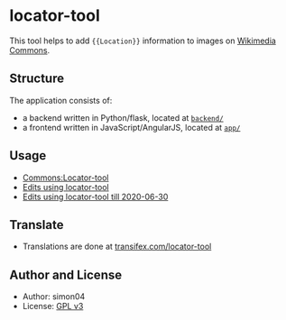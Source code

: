 # locator-tool

This tool helps to add `{{Location}}` information to images on [Wikimedia Commons](https://commons.wikimedia.org/).

## Structure

The application consists of:

- a backend written in Python/flask, located at [`backend/`](https://github.com/simon04/locator-tool/tree/master/backend)
- a frontend written in JavaScript/AngularJS, located at [`app/`](https://github.com/simon04/locator-tool/tree/master/app)

## Usage

- [Commons:Locator-tool](https://commons.wikimedia.org/wiki/Commons:Locator-tool)
- [Edits using locator-tool](https://commons.wikimedia.org/w/index.php?title=Special:RecentChanges&tagfilter=OAuth+CID%3A+1857)
- [Edits using locator-tool till 2020-06-30](https://commons.wikimedia.org/w/index.php?title=Special:RecentChanges&tagfilter=OAuth+CID%3A+496)

## Translate

- Translations are done at [transifex.com/locator-tool](https://www.transifex.com/locator-tool/locator-tool/dashboard/)

## Author and License

- Author: simon04
- License: [GPL v3](https://www.gnu.org/licenses/gpl.html)
